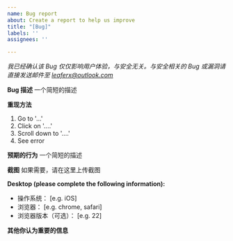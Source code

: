 ```yaml
---
name: Bug report
about: Create a report to help us improve
title: "[Bug]"
labels: ''
assignees: ''

---
```


*我已经确认该 Bug 仅仅影响用户体验，与安全无关。与安全相关的 Bug 或漏洞请直接发送邮件至 leaferx@outlook.com*

**Bug 描述**
一个简短的描述

**重现方法**
1. Go to '...'
2. Click on '....'
3. Scroll down to '....'
4. See error

**预期的行为**
一个简短的描述

**截图**
如果需要，请在这里上传截图

**Desktop (please complete the following information):**
 - 操作系统： [e.g. iOS]
 - 浏览器： [e.g. chrome, safari]
 - 浏览器版本（可选）： [e.g. 22]

**其他你认为重要的信息**